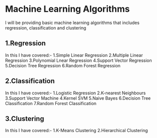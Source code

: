 # Machine Learning Algorithms
I will be providing basic machine learning algorithms that includes regression, classification and clustering

## 1.Regression
In this I have covered:-
1.Simple Linear Regression
2.Multiple Linear Regression
3.Polynomial Lnear Regression
4.Support Vector Regression
5.Decision Tree Regression
6.Random Forest Regression

## 2.Classification
In this I have covered:-
1.Logistic Regression
2.K-nearest Neighbours
3.Support Vector Machine
4.Kernel SVM
5.Naive Bayes
6.Decision Tree Classification
7.Random Forest Classification

## 3.Clustering
In this I have covered:-
1.K-Means Clustering
2.Hierarchical Clustering
